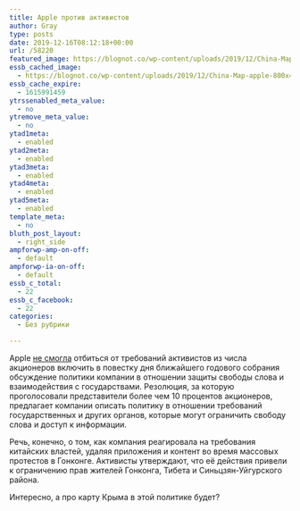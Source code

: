 ```yaml
---
title: Apple против активистов
author: Gray
type: posts
date: 2019-12-16T08:12:18+00:00
url: /58220
featured_image: https://blognot.co/wp-content/uploads/2019/12/China-Map-apple-800x450-1.jpg
essb_cached_image:
  - https://blognot.co/wp-content/uploads/2019/12/China-Map-apple-800x450-1.jpg
essb_cache_expire:
  - 1615991459
ytrssenabled_meta_value:
  - no
ytremove_meta_value:
  - no
ytad1meta:
  - enabled
ytad2meta:
  - enabled
ytad3meta:
  - enabled
ytad4meta:
  - enabled
ytad5meta:
  - enabled
template_meta:
  - no
bluth_post_layout:
  - right_side
ampforwp-amp-on-off:
  - default
ampforwp-ia-on-off:
  - default
essb_c_total:
  - 22
essb_c_facebook:
  - 22
categories:
  - Без рубрики

---
```








Apple [не смогла][1] отбиться от требований активистов из числа акционеров включить в повестку дня ближайшего годового собрания обсуждение политики компании в отношении защиты свободы слова и взаимодействия с государствами. Резолюция, за которую проголосовали представители более чем 10 процентов акционеров, предлагает компании описать политику в отношении требований государственных и других органов, которые могут ограничить свободу слова и доступ к информации.

Речь, конечно, о том, как компания реагировала на требования китайских властей, удаляя приложения и контент во время массовых протестов в Гонконге. Активисты утверждают, что её действия привели к ограничению прав жителей Гонконга, Тибета и Синьцзян-Уйгурского района.

Интересно, а про карту Крыма в этой политике будет?&nbsp;

 [1]: https://www.ft.com/content/116a717a-1f65-11ea-b8a1-584213ee7b2b